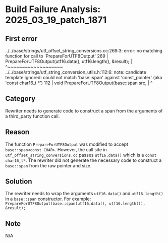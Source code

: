 # Build Failure Analysis: 2025_03_19_patch_1871

## First error

../../base/strings/utf_offset_string_conversions.cc:269:3: error: no matching function for call to 'PrepareForUTF8Output'
  269 |   PrepareForUTF8Output(utf16.data(), utf16.length(), &result);
      |   ^~~~~~~~~~~~~~~~~~~~
../../base/strings/utf_string_conversion_utils.h:112:6: note: candidate template ignored: could not match 'base::span<const CHAR>' against 'const_pointer' (aka 'const char16_t *')
  112 | void PrepareForUTF8Output(base::span<const CHAR> src,
      |      ^

## Category
Rewriter needs to generate code to construct a span from the arguments of a third_party function call.

## Reason
The function `PrepareForUTF8Output` was modified to accept `base::span<const CHAR>`. However, the call site in `utf_offset_string_conversions.cc` passes `utf16.data()` which is a `const char16_t*`. The rewriter did not generate the necessary code to construct a `base::span` from the raw pointer and size.

## Solution
The rewriter needs to wrap the arguments `utf16.data()` and `utf16.length()` in a `base::span` constructor. For example: `PrepareForUTF8Output(base::span(utf16.data(), utf16.length()), &result);`

## Note
N/A